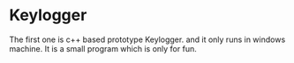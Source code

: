 # Keylogger
The first one is c++ based prototype Keylogger. and it only runs in windows machine. It is a small program which is only for fun.
